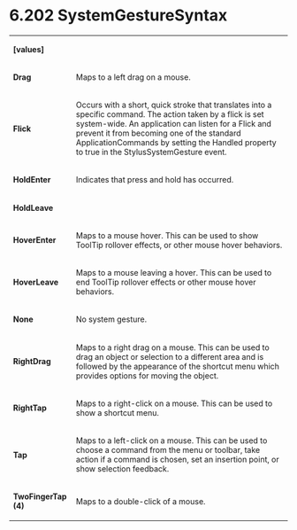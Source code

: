 <html dir="LTR" xmlns:mshelp="http://msdn.microsoft.com/mshelp" xmlns:ddue="http://ddue.schemas.microsoft.com/authoring/2003/5" xmlns:xlink="http://www.w3.org/1999/xlink" xmlns:tool="http://www.microsoft.com/tooltip"><body><input type="hidden" id="userDataCache" class="userDataStyle"><input type="hidden" id="hiddenScrollOffset"><img id="dropDownImage" style="display:none; height:0; width:0;" src="../local/drpdown.gif"><img id="dropDownHoverImage" style="display:none; height:0; width:0;" src="../local/drpdown_orange.gif"><img id="collapseImage" style="display:none; height:0; width:0;" src="../local/collapse.gif"><img id="expandImage" style="display:none; height:0; width:0;" src="../local/exp.gif"><img id="collapseAllImage" style="display:none; height:0; width:0;" src="../local/collall.gif"><img id="expandAllImage" style="display:none; height:0; width:0;" src="../local/expall.gif"><img id="copyImage" style="display:none; height:0; width:0;" src="../local/copycode.gif"><img id="copyHoverImage" style="display:none; height:0; width:0;" src="../local/copycodeHighlight.gif"><div id="header"><h1 class="heading">6.202 SystemGestureSyntax</h1></div><div id="mainSection"><div id="mainBody"><div id="allHistory" class="saveHistory" onsave="saveAll()" onload="loadAll()"></div>




<p xmlns:wsd="http://wsdev.schemas.microsoft.com/authoring/2008/2" xmlns:msxsl="urn:schemas-microsoft-com:xslt" xmlns:script="urn:script" xmlns:build="urn:build">
<div id="sectionSection0" class="section" name="collapseableSection"><content xmlns="http://ddue.schemas.microsoft.com/authoring/2003/5" xmlns:wsd="http://wsdev.schemas.microsoft.com/authoring/2008/2" xmlns:msxsl="urn:schemas-microsoft-com:xslt" xmlns:script="urn:script" xmlns:build="urn:build">
				</content></div><div id="sectionSection1" class="section" name="collapseableSection"><content xmlns="http://ddue.schemas.microsoft.com/authoring/2003/5" xmlns:wsd="http://wsdev.schemas.microsoft.com/authoring/2008/2" xmlns:msxsl="urn:schemas-microsoft-com:xslt" xmlns:script="urn:script" xmlns:build="urn:build">
					<p xmlns=""><b></b></p><table class="ProtocolAuthoredTable" xmlns=""><tr>
								<td>
									<p>
										<b>[values]</b>
									</p>
								</td>
								<td>
								</td>
							</tr><tr>
							<td>
								<p>
									<b>Drag</b>
								</p>
							</td>
							<td>
								<p>Maps to a left drag on a mouse.</p>
							</td>
						</tr><tr>
							<td>
								<p>
									<b>Flick</b>
								</p>
							</td>
							<td>
								<p>Occurs with a short, quick stroke that translates into a specific command. The action taken by a flick is set system-wide. An application can listen for a Flick and prevent it from becoming one of the standard ApplicationCommands by setting the Handled property to true in the StylusSystemGesture event.</p>
							</td>
						</tr><tr>
							<td>
								<p>
									<b>HoldEnter</b>
								</p>
							</td>
							<td>
								<p>Indicates that press and hold has occurred.</p>
							</td>
						</tr><tr>
							<td>
								<p>
									<b>HoldLeave</b>
								</p>
							</td>
							<td>
							</td>
						</tr><tr>
							<td>
								<p>
									<b>HoverEnter</b>
								</p>
							</td>
							<td>
								<p>Maps to a mouse hover. This can be used to show ToolTip rollover effects, or other mouse hover behaviors.</p>
							</td>
						</tr><tr>
							<td>
								<p>
									<b>HoverLeave</b>
								</p>
							</td>
							<td>
								<p>Maps to a mouse leaving a hover. This can be used to end ToolTip rollover effects or other mouse hover behaviors.</p>
							</td>
						</tr><tr>
							<td>
								<p>
									<b>None</b>
								</p>
							</td>
							<td>
								<p>No system gesture.</p>
							</td>
						</tr><tr>
							<td>
								<p>
									<b>RightDrag</b>
								</p>
							</td>
							<td>
								<p>Maps to a right drag on a mouse. This can be used to drag an object or selection to a different area and is followed by the appearance of the shortcut menu which provides options for moving the object.</p>
							</td>
						</tr><tr>
							<td>
								<p>
									<b>RightTap</b>
								</p>
							</td>
							<td>
								<p>Maps to a right-click on a mouse. This can be used to show a shortcut menu.</p>
							</td>
						</tr><tr>
							<td>
								<p>
									<b>Tap</b>
								</p>
							</td>
							<td>
								<p>Maps to a left-click on a mouse. This can be used to choose a command from the menu or toolbar, take action if a command is chosen, set an insertion point, or show selection feedback.</p>
							</td>
						</tr><tr>
							<td>
								<p>
									<b>TwoFingerTap (4)</b>
								</p>
							</td>
							<td>
								<p>Maps to a double-click of a mouse.</p>
							</td>
						</tr></table>
				</content></div><!--[if gte IE 5]>
			<tool:tip element="languageFilterToolTip" avoidmouse="false"/>
		<![endif]--></div><a name="feedback"></a><span></span></div></body></html>